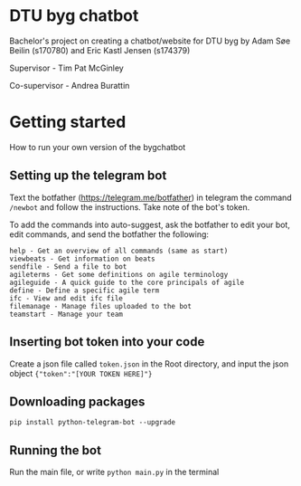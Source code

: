 # DTU byg chatbot
Bachelor's project on creating a chatbot/website for DTU byg by Adam Søe Beilin (s170780) and Eric Kastl Jensen (s174379)

Supervisor - Tim Pat McGinley

Co-supervisor - Andrea Burattin

# Getting started
How to run your own version of the bygchatbot
## Setting up the telegram bot
Text the botfather (https://telegram.me/botfather) in telegram the command `/newbot` and follow the instructions. Take note of the bot's token.

To add the commands into auto-suggest, ask the botfather to edit your bot, edit commands, and send the botfather the following:

```start - Get an overview of all commands
help - Get an overview of all commands (same as start)
viewbeats - Get information on beats
sendfile - Send a file to bot
agileterms - Get some definitions on agile terminology
agileguide - A quick guide to the core principals of agile
define - Define a specific agile term
ifc - View and edit ifc file
filemanage - Manage files uploaded to the bot
teamstart - Manage your team
```

## Inserting bot token into your code
Create a json file called `token.json` in the Root directory, and input the json object `{"token":"[YOUR TOKEN HERE]"}`

## Downloading packages
`pip install python-telegram-bot --upgrade`

## Running the bot
Run the main file, or write `python main.py` in the terminal
